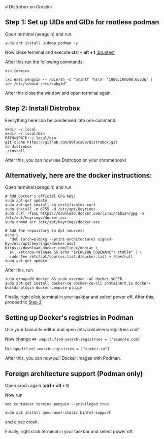 <head>
  <script src='https://cdn.jsdelivr.net/gh/ncase/nutshell/nutshell.js'></script>
</head>
# Distrobox on Crostini

## Step 1: Set up UIDs and GIDs for rootless podman

Open terminal (penguin) and run
```
sudo apt install uidmap podman -y
```
Now close terminal and execute **ctrl + alt + t**
[:bruhtest](google.com)

After this run the following commands:
```
vsh termina
```
```
lxc exec penguin -- /bin/sh -c "printf '%s\n' '1000:100000:65536' | tee /etc/subuid /etc/subgid"
```
After this close the window and open terminal again.

## Step 2: Install Distrobox

Everything here can be condensed into one command:
```
mkdir ~/.local
mkdir ~/.local/bin
PATH=$PATH:~/.local/bin
git clone https://github.com/89luca89/distrobox.git
cd distrobox
./install
```
After this, you can now use Distrobox on your chromebook!

## Alternatively, here are the docker instructions:

Open terminal (penguin) and run
```
# Add Docker's official GPG key:
sudo apt-get update
sudo apt-get install ca-certificates curl
sudo install -m 0755 -d /etc/apt/keyrings
sudo curl -fsSL https://download.docker.com/linux/debian/gpg -o /etc/apt/keyrings/docker.asc
sudo chmod a+r /etc/apt/keyrings/docker.asc

# Add the repository to Apt sources:
echo \
  "deb [arch=$(dpkg --print-architecture) signed-by=/etc/apt/keyrings/docker.asc] https://download.docker.com/linux/debian \
  $(. /etc/os-release && echo "$VERSION_CODENAME") stable" | \
  sudo tee /etc/apt/sources.list.d/docker.list > /dev/null
sudo apt-get update
```
After this, run 
```
sudo groupadd docker && sudo usermod -aG docker $USER
sudo apt-get install docker-ce docker-ce-cli containerd.io docker-buildx-plugin docker-compose-plugin
```
Finally, right click terminal in your taskbar and select power off.
After this, proceed to [Step 2](https://github.com/upperint/Distrobox_on_Crostini?tab=readme-ov-file#step-2-install-distrobox)

## Setting up Docker's registries in Podman

Use your favourite editor and open /etc/containers/registries.conf

Now change `## unqualified-search-registries = ["example.com]`

to `unqualified-search-registries = ["docker.io"]`

After this, you can now pull Docker images with Podman.

## Foreign architecture support (Podman only)

Open crosh again (**ctrl + alt + t**)

Now run
```
vmc container termina penguin --privileged true
```
```
sudo apt install qemu-user-static binfmt-support
```
and close crosh.

Finally, right click terminal in your taskbar and select power off.
